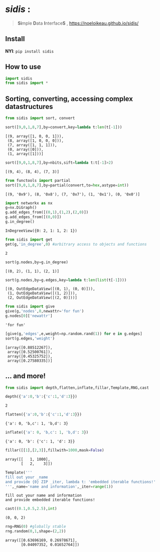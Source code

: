# *sidis* :
> **Si**mple **D**ata **I**nterface**S** , https://noeloikeau.github.io/sidis/


## Install

**NYI**: `pip install sidis`

## How to use

```python
import sidis
from sidis import *
```

## Sorting, converting, accessing complex datastructures

```python
from sidis import sort, convert
```

```python
sort([9,0,1,8,7],by=convert,key=lambda t:len(t[-1])) 
```




    [(9, array([1, 0, 0, 1])),
     (8, array([1, 0, 0, 0])),
     (7, array([1, 1, 1])),
     (0, array([0])),
     (1, array([1]))]



```python
sort([9,0,1,8,7],by=nbits,sift=lambda t:t[-1]>2)
```




    [(9, 4), (8, 4), (7, 3)]



```python
from functools import partial
sort([9,0,1,8,7],by=partial(convert,to=hex,astype=int)) 
```




    [(9, '0x9'), (8, '0x8'), (7, '0x7'), (1, '0x1'), (0, '0x0')]



```python
import networkx as nx
g=nx.DiGraph()
g.add_edges_from([(0,1),(1,2),(2,0)])
g.add_edges_from([(0,0)])
g.in_degree()
```




    InDegreeView({0: 2, 1: 1, 2: 1})



```python
from sidis import get
get(g,'in_degree',0) #arbitrary access to objects and functions
```




    2



```python
sort(g.nodes,by=g.in_degree)
```




    [(0, 2), (1, 1), (2, 1)]



```python
sort(g.nodes,by=g.edges,key=lambda t:len(list(t[-1])))
```




    [(0, OutEdgeDataView([(0, 1), (0, 0)])),
     (1, OutEdgeDataView([(1, 2)])),
     (2, OutEdgeDataView([(2, 0)]))]



```python
from sidis import give
give(g,'nodes',0,newattr='for fun')
g.nodes[0]['newattr']
```




    'for fun'



```python
[give(g,'edges',e,weight=np.random.rand(1)) for e in g.edges]
sort(g.edges,'weight')
```




    [array([0.88512267]),
     array([0.52500761]),
     array([0.45325752]),
     array([0.27580335])]



## ... and more!

```python
from sidis import depth,flatten,inflate,fillar,Template,RNG,cast
```

```python
depth({'a':0,'b':{'c':1,'d':3}})
```




    2



```python
flatten({'a':0,'b':{'c':1,'d':3}})
```




    {'a': 0, 'b,c': 1, 'b,d': 3}



```python
inflate({'a': 0, 'b,c': 1, 'b,d': 3})
```




    {'a': 0, 'b': {'c': 1, 'd': 3}}



```python
fillar([[1],[2,3]],fillwith=1000,mask=False)
```




    array([[   1, 1000],
           [   2,    3]])



```python
Template('''
fill out your _name
and provide {0} ZIP _iter, lambda t: 'embedded iterable functions!'
''',_name='name and information',_iter=range(1))
```




    fill out your name and information
    and provide embedded iterable functions! 



```python
cast((0.1,0.5,2.5),int)
```




    (0, 0, 2)



```python
rng=RNG(0) #globally stable
rng.random(0,1,shape=(2,2))
```




    array([[0.63696169, 0.26978671],
           [0.04097352, 0.01652764]])


